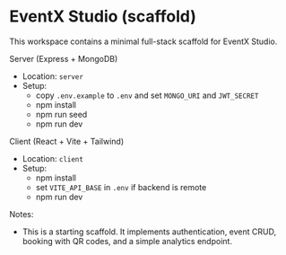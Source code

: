 # EventX Studio (scaffold)

This workspace contains a minimal full-stack scaffold for EventX Studio.

Server (Express + MongoDB)

- Location: `server`
- Setup:
  - copy `.env.example` to `.env` and set `MONGO_URI` and `JWT_SECRET`
  - npm install
  - npm run seed
  - npm run dev

Client (React + Vite + Tailwind)

- Location: `client`
- Setup:
  - npm install
  - set `VITE_API_BASE` in `.env` if backend is remote
  - npm run dev

Notes:

- This is a starting scaffold. It implements authentication, event CRUD, booking with QR codes, and a simple analytics endpoint.
